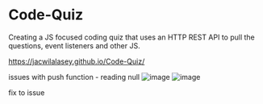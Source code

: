 # Code-Quiz
Creating a JS focused coding quiz that uses an HTTP REST API to pull the questions, event listeners and other JS.


https://jacwilalasey.github.io/Code-Quiz/

issues with push function - reading null 
![image](https://user-images.githubusercontent.com/92437517/213913926-d03d0a01-cdbc-4c25-8e30-115bc0a48428.png)
![image](https://user-images.githubusercontent.com/92437517/213913943-e2f33ee5-d045-4000-8665-d9388b003bfa.png)


fix to issue
